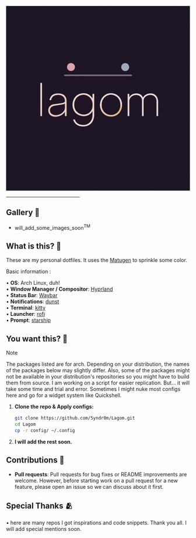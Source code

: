 <div align="center" width="200px" height="100px">
    <img src="./assets/logo.png">
</div>

<hr style="width:40%;">

## Gallery 📸
 - will_add_some_images_soon<sup>TM</sup>

## What is this? 📖
These are my personal dotfiles. It uses the [Matugen](https://github.com/InioX/matugen) to sprinkle some color.

Basic information :

  • **OS**: Arch Linux, duh! <br>
  • **Window Manager / Compositor**: [Hyprland](https://github.com/hyprwm/Hyprland) <br>
  • **Status Bar**: [Waybar](https://github.com/Alexays/Waybar) <br>
  • **Notifications**: [dunst](https://github.com/dunst-project/dunst) <br>
  • **Terminal**: [kitty](https://github.com/kovidgoyal/kitty) <br>
  • **Launcher**: [rofi](https://github.com/davatorium/rofi/) <br>
  • **Prompt**: [starship](https://github.com/starship/starship) <br>



## You want this? 🔧
> [!NOTE]
> The packages listed are for arch. Depending on your distribution, the names of the packages below may slightly differ. Also, some of the packages might not be available in your distribution's repositories so you might have to build them from source.
> I am working on a script for easier replication. But... it will take some time and trial and error.
> Sometimes I might nuke most configs here and go for a widget system like Quickshell.

1. **Clone the repo & Apply configs:**
    ```sh
    git clone https://github.com/5yndr0m/Lagom.git
    cd Lagom
    cp -r config/ ~/.config
    ```

2. **I will add the rest soon.**

## Contributions 📝

- **Pull requests**: Pull requests for bug fixes or README improvements are welcome. However, before starting work on a pull request for a new feature, please open an issue so we can discuss about it first.

## Special Thanks 🫂
• here are many repos I got inspirations and code snippets. Thank you all. I will add special mentions soon.
